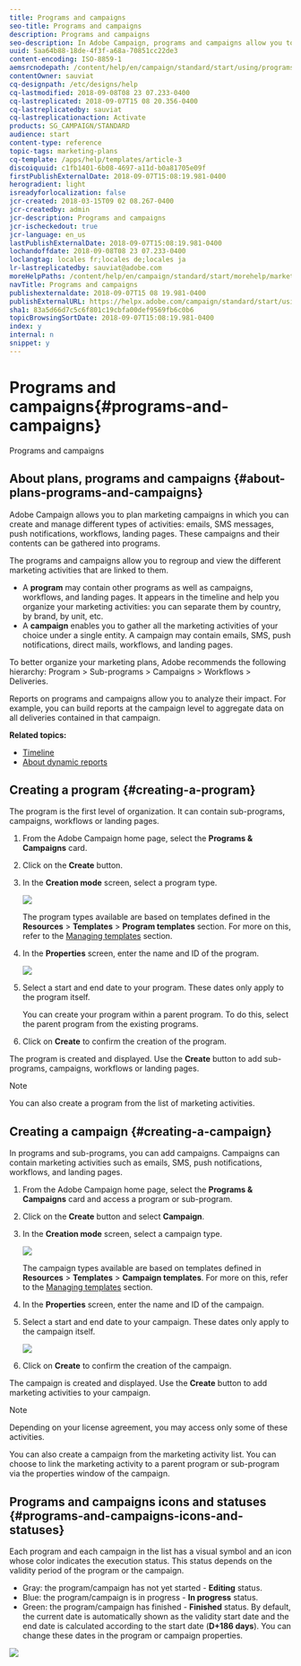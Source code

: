 ```yaml
---
title: Programs and campaigns
seo-title: Programs and campaigns
description: Programs and campaigns
seo-description: In Adobe Campaign, programs and campaigns allow you to group and orchestrate the different marketing activities that are linked to them. Reports on programs and campaigns allow you to analyze their impact.
uuid: 5aa64b88-18de-4f3f-a68a-70851cc22de3
content-encoding: ISO-8859-1
aemsrcnodepath: /content/help/en/campaign/standard/start/using/programs-and-campaigns
contentOwner: sauviat
cq-designpath: /etc/designs/help
cq-lastmodified: 2018-09-08T08 23 07.233-0400
cq-lastreplicated: 2018-09-07T15 08 20.356-0400
cq-lastreplicatedby: sauviat
cq-lastreplicationaction: Activate
products: SG_CAMPAIGN/STANDARD
audience: start
content-type: reference
topic-tags: marketing-plans
cq-template: /apps/help/templates/article-3
discoiquuid: c1fb1401-6b08-4697-a11d-b0a81705e09f
firstPublishExternalDate: 2018-09-07T15:08:19.981-0400
herogradient: light
isreadyforlocalization: false
jcr-created: 2018-03-15T09 02 08.267-0400
jcr-createdby: admin
jcr-description: Programs and campaigns
jcr-ischeckedout: true
jcr-language: en_us
lastPublishExternalDate: 2018-09-07T15:08:19.981-0400
lochandoffdate: 2018-09-08T08 23 07.233-0400
loclangtag: locales fr;locales de;locales ja
lr-lastreplicatedby: sauviat@adobe.com
moreHelpPaths: /content/help/en/campaign/standard/start/morehelp/marketing-plans;/content/help/en/campaign/standard/start/morehelp/marketing-plans
navTitle: Programs and campaigns
publishexternaldate: 2018-09-07T15 08 19.981-0400
publishExternalURL: https://helpx.adobe.com/campaign/standard/start/using/programs-and-campaigns.html
sha1: 83a5d66d7c5c6f801c19cbfa00def9569fb6c0b6
topicBrowsingSortDate: 2018-09-07T15:08:19.981-0400
index: y
internal: n
snippet: y
---
```


# Programs and campaigns{#programs-and-campaigns}

Programs and campaigns

## About plans, programs and campaigns {#about-plans-programs-and-campaigns}

Adobe Campaign allows you to plan marketing campaigns in which you can create and manage different types of activities: emails, SMS messages, push notifications, workflows, landing pages. These campaigns and their contents can be gathered into programs.

The programs and campaigns allow you to regroup and view the different marketing activities that are linked to them.

* A **program** may contain other programs as well as campaigns, workflows, and landing pages. It appears in the timeline and help you organize your marketing activities: you can separate them by country, by brand, by unit, etc.
* A **campaign** enables you to gather all the marketing activities of your choice under a single entity. A campaign may contain emails, SMS, push notifications, direct mails, workflows, and landing pages.

To better organize your marketing plans, Adobe recommends the following hierarchy: Program > Sub-programs > Campaigns > Workflows > Deliveries.

Reports on programs and campaigns allow you to analyze their impact. For example, you can build reports at the campaign level to aggregate data on all deliveries contained in that campaign.

**Related topics:**

* [Timeline](../../start/using/timeline.md)
* [About dynamic reports](../../reporting/using/about-dynamic-reports.md)

## Creating a program {#creating-a-program}

The program is the first level of organization. It can contain sub-programs, campaigns, workflows or landing pages.

1. From the Adobe Campaign home page, select the **Programs & Campaigns** card.
1. Click on the **Create** button. 
1. In the **Creation mode** screen, select a program type.

   ![](assets/programs_and_campaigns_2.png)

   The program types available are based on templates defined in the **Resources** > **Templates** > **Program templates** section. For more on this, refer to the [Managing templates](../../start/using/about-templates.md) section.

1. In the **Properties** screen, enter the name and ID of the program.

   ![](assets/programs_and_campaigns_3.png)

1. Select a start and end date to your program. These dates only apply to the program itself.

   You can create your program within a parent program. To do this, select the parent program from the existing programs.

1. Click on **Create** to confirm the creation of the program.

The program is created and displayed. Use the **Create** button to add sub-programs, campaigns, workflows or landing pages.

>[!NOTE]
>
>You can also create a program from the list of marketing activities.

## Creating a campaign {#creating-a-campaign}

In programs and sub-programs, you can add campaigns. Campaigns can contain marketing activities such as emails, SMS, push notifications, workflows, and landing pages.

1. From the Adobe Campaign home page, select the **Programs & Campaigns** card and access a program or sub-program. 
1. Click on the **Create** button and select **Campaign**.
1. In the **Creation mode** screen, select a campaign type.

   ![](assets/programs_and_campaigns_7.png)

   The campaign types available are based on templates defined in **Resources** > **Templates** > **Campaign templates**. For more on this, refer to the [Managing templates](../../start/using/about-templates.md) section.

1. In the **Properties** screen, enter the name and ID of the campaign.
1. Select a start and end date to your campaign. These dates only apply to the campaign itself.

   ![](assets/programs_and_campaigns_8.png)

1. Click on **Create** to confirm the creation of the campaign.

The campaign is created and displayed. Use the **Create** button to add marketing activities to your campaign.

>[!NOTE]
>
>Depending on your license agreement, you may access only some of these activities.

You can also create a campaign from the marketing activity list. You can choose to link the marketing activity to a parent program or sub-program via the properties window of the campaign.

## Programs and campaigns icons and statuses {#programs-and-campaigns-icons-and-statuses}

Each program and each campaign in the list has a visual symbol and an icon whose color indicates the execution status. This status depends on the validity period of the program or the campaign.

* Gray: the program/campaign has not yet started - **Editing** status.
* Blue: the program/campaign is in progress - **In progress** status.
* Green: the program/campaign has finished - **Finished** status. By default, the current date is automatically shown as the validity start date and the end date is calculated according to the start date (**D+186 days**). You can change these dates in the program or campaign properties.

![](assets/programs_and_campaigns.png)

